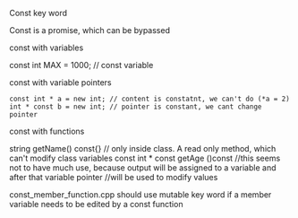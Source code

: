 
Const key word

Const is a promise, which can be bypassed

const with variables

const int MAX = 1000; // const variable

const with variable pointers

    const int * a = new int; // content is constatnt, we can't do (*a = 2)
    int * const b = new int; // pointer is constant, we cant change pointer 

const with functions

string getName() const{} // only inside class. A read only method, which can't modify class variables
const int * const getAge ()const //this seems not to have much use, because output will be assigned to a variable and after that variable pointer 
                                 //will be used to modify values



const_member_function.cpp
    should use mutable key word if a member variable needs to be edited by a const function



